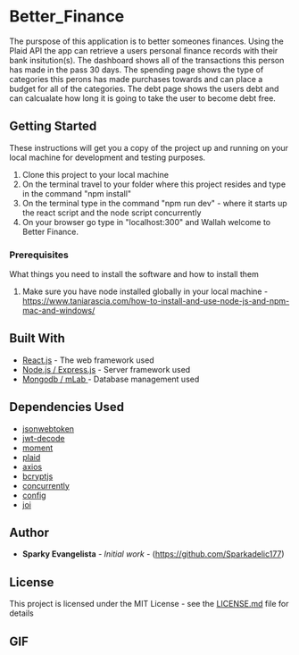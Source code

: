 # Better_Finance

The purspose of this application is to better someones finances. Using the Plaid API the app can retrieve a users personal finance records with their bank insitution(s). The dashboard shows all of the transactions this person has made in the pass 30 days. The spending page shows the type of categories this perons has made purchases towards and can place a budget for all of the categories. The debt page shows the users debt and can calcualate how long it is going to take the user to become debt free.

## Getting Started

These instructions will get you a copy of the project up and running on your local machine for development and testing purposes. 

1. Clone this project to your local machine 
2. On the terminal travel to your folder where this project resides and type in the command "npm install"
3. On the terminal type in the command "npm run dev" - where it starts up the react script and the node script concurrently 
4. On your browser go type in "localhost:300" and Wallah welcome to Better Finance.

### Prerequisites

What things you need to install the software and how to install them

1. Make sure you have node installed globally in your local machine - https://www.taniarascia.com/how-to-install-and-use-node-js-and-npm-mac-and-windows/


## Built With

* [React.js](https://reactjs.org/) - The web framework used
* [Node.js / Express.js](https://expressjs.com) - Server framework used
* [Mongodb / mLab ](https://mlab.com/) - Database management used

## Dependencies Used 
* [jsonwebtoken](https://jwt.io/)
* [jwt-decode](https://www.npmjs.com/package/jwt-decode)
* [moment](https://www.npmjs.com/package/moment)
* [plaid](https://www.npmjs.com/package/plaid)
* [axios](https://www.npmjs.com/package/axios)
* [bcryptjs](https://www.npmjs.com/package/bcryptjs)
* [concurrently](https://www.npmjs.com/package/concurrently)
* [config](https://www.npmjs.com/package/config)
* [joi](https://www.npmjs.com/package/joi)

## Author

* **Sparky Evangelista** - *Initial work* - (https://github.com/Sparkadelic177)

## License

This project is licensed under the MIT License - see the [LICENSE.md](LICENSE.md) file for details

## GIF

